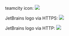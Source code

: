teamcity icon: [![](http://teamcity.jetbrains.com/app/rest/builds/buildType:bt230/statusIcon)][1]

JetBrains logo via HTTPS: ![](https://www.jetbrains.com/img/logos/logo_JB_tagline.png)

JetBrains logo via HTTP: ![](http://www.jetbrains.com/img/logos/logo_JB_tagline.png)

  [1]: http://teamcity.jetbrains.com/viewType.html?buildTypeId=bt230
